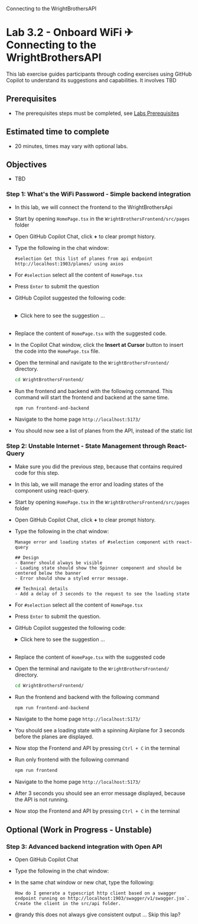 Connecting to the WrightBrothersAPI

# Lab 3.2 - Onboard WiFi ✈ Connecting to the WrightBrothersAPI
This lab exercise guides participants through coding exercises using GitHub Copilot to understand its suggestions and capabilities. It involves TBD

## Prerequisites
- The prerequisites steps must be completed, see [Labs Prerequisites](./Labs/Lab%201.1%20-%20Pre-Flight%20Checklist)

## Estimated time to complete
- 20 minutes, times may vary with optional labs.

## Objectives
- TBD

### Step 1: What's the WiFi Password - Simple backend integration

- In this lab, we will connect the frontend to the WrightBrothersApi

- Start by opening `HomePage.tsx` in the `WrightBrothersFrontend/src/pages` folder

- Open GitHub Copilot Chat, click **+** to clear prompt history.

- Type the following in the chat window:

    ```
    #selection Get this list of planes from api endpoint http://localhost:1903/planes/ using axios

    ```

- For `#selection` select all the content of `HomePage.tsx`

- Press `Enter` to submit the question

- GitHub Copilot suggested the following code:

    <Br>
    <details>
    <summary>Click here to see the suggestion ...</summary>

    ```tsx
    import React, { useState, useEffect } from 'react';
    import axios from 'axios';
    import Banner from "../components/Banner";
    import PlaneList from "../components/PlaneList";
    import PageContent from "../components/PageContent";

    function HomePage() {
    const [planes, setPlanes] = useState([]);

    useEffect(() => {
        axios.get('http://localhost:1903/planes/')
        .then(response => {
            setPlanes(response.data);
        })
        .catch(error => {
            console.error('There was an error!', error);
        });
    }, []);

    return (
        <div>
            <Banner />
            <PageContent>
                <PlaneList planes={planes} />
            </PageContent>
        </div>
    );
    }
    export default HomePage;
    ```
    </details>
    <Br>

- Replace the content of `HomePage.tsx` with the suggested code.

- In the Copilot Chat window, click the **Insert at Cursor** button to insert the code into the `HomePage.tsx` file.

- Open the terminal and navigate to the `WrightBrothersFrontend/` directory.

    ```bash
    cd WrightBrothersFrontend/
    ```

- Run the frontend and backend with the following command. This command will start the frontend and backend at the same time.

    ```bash
    npm run frontend-and-backend
    ```

- Navigate to the home page `http://localhost:5173/`

- You should now see a list of planes from the API, instead of the static list

### Step 2: Unstable Internet - State Management through React-Query

- Make sure you did the previous step, because that contains required code for this step.

- In this lab, we will manage the error and loading states of the component using react-query.

- Start by opening `HomePage.tsx` in the `WrightBrothersFrontend/src/pages` folder

- Open GitHub Copilot Chat, click **+** to clear prompt history.

- Type the following in the chat window:

    ```
    Manage error and loading states of #selection component with react-query
    
    ## Design
    - Banner should always be visible
    - Loading state should show the Spinner component and should be centered below the banner
    - Error should show a styled error message.

    ## Technical details
    - Add a delay of 3 seconds to the request to see the loading state
    ```

- For `#selection` select all the content of `HomePage.tsx`

- Press `Enter` to submit the question.

- GitHub Copilot suggested the following code:

    <details>
    <summary>Click here to see the suggestion ...</summary>

    ```tsx
    import React from 'react';
    import axios from 'axios';
    import { useQuery } from 'react-query';
    import Banner from "../components/Banner";
    import PlaneList from "../components/PlaneList";
    import PageContent from "../components/PageContent";
    import Spinner from "../components/Spinner"; // Assuming you have a Spinner component

    async function fetchPlanes() {
    await new Promise(resolve => setTimeout(resolve, 3000)); // Add a delay of 3 seconds
    const response = await axios.get('http://localhost:1903/planes/');
    return response.data;
    }

    function HomePage() {
    const { isLoading, isError, data: planes } = useQuery('planes', fetchPlanes);

    if (isLoading) {
        return (
        <div>
            <Banner />
            <Spinner /> {/* Show Spinner when loading */}
        </div>
        );
    }

    if (isError) {
        return (
        <div>
            <Banner />
            <p>There was an error loading the planes.</p> {/* Show error message when there is an error */}
        </div>
        );
    }

    return (
        <div>
        <Banner />
        <PageContent>
            <PlaneList planes={planes} />
        </PageContent>
        </div>
    );
    }

    export default HomePage;

    ```

    </details>
    <Br>

- Replace the content of `HomePage.tsx` with the suggested code

- Open the terminal and navigate to the `WrightBrothersFrontend/` directory.

    ```bash
    cd WrightBrothersFrontend/
    ```

- Run the frontend and backend with the following command

    ```bash
    npm run frontend-and-backend
    ```

- Navigate to the home page `http://localhost:5173/`

- You should see a loading state with a spinning Airplane for 3 seconds before the planes are displayed.

- Now stop the Frontend and API by pressing `Ctrl + C` in the terminal

- Run only frontend with the following command

    ```bash
    npm run frontend
    ```

- Navigate to the home page `http://localhost:5173/`

- After 3 seconds you should see an error message displayed, because the API is not running.

- Now stop the Frontend and API by pressing `Ctrl + C` in the terminal


## Optional (Work in Progress - Unstable)
 
### Step 3: Advanced backend integration with Open API

- Open GitHub Copilot Chat

- Type the following in the chat window:

- In the same chat window or new chat, type the following:

    ```
    How do I generate a typescript http client based on a swagger endpoint running on http://localhost:1903/swagger/v1/swagger.jso`. Create the client in the src/api folder.
    ```

- @randy this does not always give consistent output ... Skip this lap?